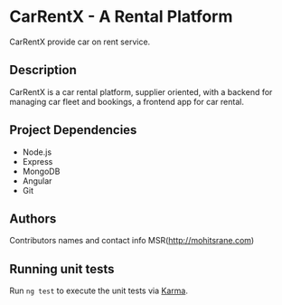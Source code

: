# CarRentX - A Rental Platform

CarRentX provide car on rent service.

## Description

CarRentX is a car rental platform, supplier oriented, with a backend for managing car fleet and bookings, a frontend app for car rental.

## Project Dependencies

* Node.js
* Express
* MongoDB
* Angular
* Git

## Authors

Contributors names and contact info
MSR(http://mohitsrane.com)

## Running unit tests

Run `ng test` to execute the unit tests via [Karma](https://karma-runner.github.io).

